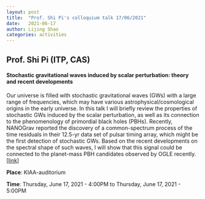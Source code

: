 ```yaml
---
layout: post
title:  "Prof. Shi Pi's colloquium talk 17/06/2021"
date:   2021-06-17
author: Lijing Shao
categories: activities
---
```


## Prof. Shi Pi (ITP, CAS)

#### Stochastic gravitational waves induced by scalar perturbation: theory and recent developments

Our universe is filled with stochastic gravitational waves (GWs) with a large range of frequencies, which may have various astrophysical/cosmological origins in the early universe. In this talk I will briefly review the properties of stochastic GWs induced by the scalar perturbation, as well as its connection to the phenomenology of primordial black holes (PBHs). Recently, NANOGrav reported the discovery of a common-spectrum process of the time residuals in their 12.5-yr data set of pulsar timing array, which might be the first detection of stochastic GWs. Based on the recent developments on the spectral shape of such waves, I will show that this signal could be connected to the planet-mass PBH candidates observed by OGLE recently.
[[link](http://kiaa.pku.edu.cn/info/1024/7600.htm)]

**Place**: KIAA-auditorium

**Time**: Thursday, June 17, 2021 - 4:00PM to Thursday, June 17, 2021 - 5:00PM
